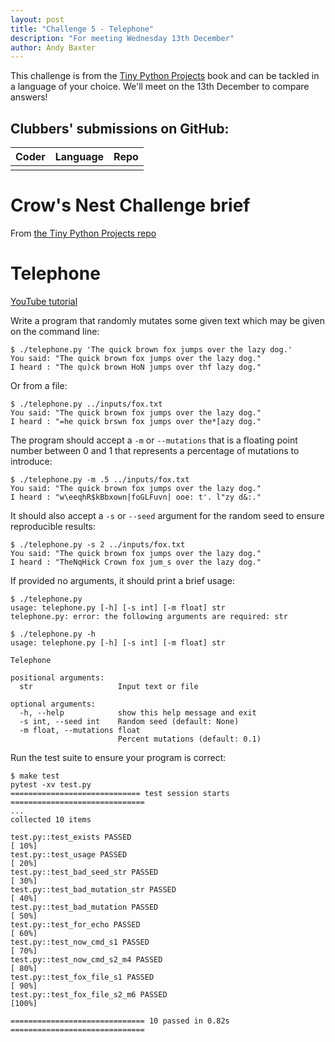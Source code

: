 ```yaml
---
layout: post
title: "Challenge 5 - Telephone"
description: "For meeting Wednesday 13th December"
author: Andy Baxter
---
```


This challenge is from the [Tiny Python Projects](http://tinypythonprojects.com/) book and can be tackled in a language of your choice. We'll meet on the 13th December to compare answers!

## Clubbers' submissions on GitHub:

| Coder | Language | Repo |
|-------|----------|------|
|       |          |      |


# Crow's Nest Challenge brief

From [the Tiny Python Projects repo](https://github.com/kyclark/tiny_python_projects/tree/master/10_telephone)

# Telephone

[YouTube tutorial](https://www.youtube.com/playlist?list=PLhOuww6rJJNN0T5ZKUFuEDo3ykOs1zxPU)

Write a program that randomly mutates some given text which may be given on the command line:

```
$ ./telephone.py 'The quick brown fox jumps over the lazy dog.'
You said: "The quick brown fox jumps over the lazy dog."
I heard : "The qu)ck brown HoN jumps over thf lazy dog."
```

Or from a file:

```
$ ./telephone.py ../inputs/fox.txt
You said: "The quick brown fox jumps over the lazy dog."
I heard : "=he quick brswn fox jumps over the*[azy dog."
```

The program should accept a `-m` or `--mutations` that is a floating point number between 0 and 1 that represents a percentage of mutations to introduce:

```
$ ./telephone.py -m .5 ../inputs/fox.txt
You said: "The quick brown fox jumps over the lazy dog."
I heard : "w\eeqhR$kBbxown|foGLFuvn| ooe: t'. l"zy d&:."
```

It should also accept a `-s` or `--seed` argument for the random seed to ensure reproducible results:

```
$ ./telephone.py -s 2 ../inputs/fox.txt
You said: "The quick brown fox jumps over the lazy dog."
I heard : "TheNqHick Crown fox jum_s over the lazy dog."
```

If provided no arguments, it should print a brief usage:

```
$ ./telephone.py
usage: telephone.py [-h] [-s int] [-m float] str
telephone.py: error: the following arguments are required: str
```

```
$ ./telephone.py -h
usage: telephone.py [-h] [-s int] [-m float] str

Telephone

positional arguments:
  str                   Input text or file

optional arguments:
  -h, --help            show this help message and exit
  -s int, --seed int    Random seed (default: None)
  -m float, --mutations float
                        Percent mutations (default: 0.1)
```

Run the test suite to ensure your program is correct:

```
$ make test
pytest -xv test.py
============================= test session starts ==============================
...
collected 10 items

test.py::test_exists PASSED                                              [ 10%]
test.py::test_usage PASSED                                               [ 20%]
test.py::test_bad_seed_str PASSED                                        [ 30%]
test.py::test_bad_mutation_str PASSED                                    [ 40%]
test.py::test_bad_mutation PASSED                                        [ 50%]
test.py::test_for_echo PASSED                                            [ 60%]
test.py::test_now_cmd_s1 PASSED                                          [ 70%]
test.py::test_now_cmd_s2_m4 PASSED                                       [ 80%]
test.py::test_fox_file_s1 PASSED                                         [ 90%]
test.py::test_fox_file_s2_m6 PASSED                                      [100%]

============================== 10 passed in 0.82s ==============================
```